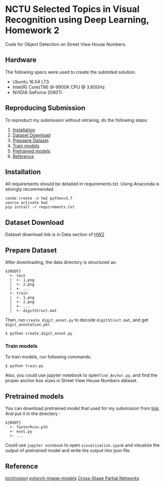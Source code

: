 # NCTU Selected Topics in Visual Recognition using Deep Learning, Homework 2
Code for Object Detection on Street View House Numbers.


## Hardware
The following specs were used to create the submited solution.
- Ubuntu 16.04 LTS
- Intel(R) Core(TM) i9-9900K CPU @ 3.60GHz
- NVIDIA GeForce 2080Ti

## Reproducing Submission
To reproduct my submission without retrainig, do the following steps:
1. [Installation](#Installation)
2. [Dataset Download](#Dataset-Download)
3. [Prepapre Dataset](#Prepare-Dataset)
4. [Train models](#Train-models)
5. [Pretrained models](#Pretrained-models)
6. [Reference](#Reference)

## Installation
All requirements should be detailed in requirements.txt. Using Anaconda is strongly recommended.
```
conda create -n hw2 python=3.7
source activate hw2
pip install -r requirements.txt
```

## Dataset Download
Dataset download link is in Data section of [HW2](https://drive.google.com/drive/folders/1Ob5oT9Lcmz7g5mVOcYH3QugA7tV3WsSl)

## Prepare Dataset
After downloading, the data directory is structured as:
```
${ROOT}
  +- test
  |  +- 1.png
  |  +- 2.png
  |  +- ...
  +- train
  |  +- 1.png
  |  +- 2.png
  |  +- ...
  |  +- digitStruct.mat

```

Then, run `create_digit_annot.py` to decode `digitStruct.mat`, and get `digit_annotation.pkl`

```
$ python create_digit_annot.py
```


### Train models
To train models, run following commands.
```
$ python train.py 
```

Also, you could use jupyter notebook to open`find_Anchor.py`, and find the proper anchor box sizes in Street View House Numbers dataset.


## Pretrained models
You can download pretrained model that used for my submission from [link](https://drive.google.com/drive/folders/1HtXV0BdxCzo-E7XkbL7K8-Ti_7wHfNSm?usp=sharing).
And put it in the directory :
```
${ROOT}
  +- fasterRcnn.pth
  +- eval.py
  +- ...
```

Could use `jupyter notebook` to open `visualization.ipynb` and visualize the output of pretrained model and write the output into json file.


## Reference
[torchvision](https://github.com/pytorch/vision)
[pytorch-image-models](https://github.com/rwightman/pytorch-image-models)
[Cross-Stage Partial Networks](https://arxiv.org/abs/1911.11929)